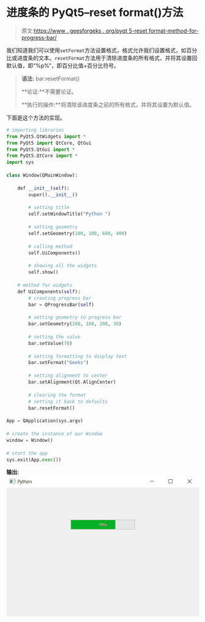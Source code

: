 # 进度条的 PyQt5–reset format()方法

> 原文:[https://www . geesforgeks . org/pyqt 5-reset format-method-for-progress-bar/](https://www.geeksforgeeks.org/pyqt5-resetformat-method-for-progress-bar/)

我们知道我们可以使用`setFormat`方法设置格式，格式允许我们设置格式，如百分比或进度条的文本。`resetFormat`方法用于清除进度条的所有格式，并将其设置回默认值，即“%p%”，即百分比值+百分比符号。

> **语法:** bar.resetFormat()
> 
> **论证:**不需要论证。
> 
> **执行的操作:**将清除该进度条之前的所有格式，并将其设置为默认值。

下面是这个方法的实现。

```py
# importing libraries
from PyQt5.QtWidgets import * 
from PyQt5 import QtCore, QtGui
from PyQt5.QtGui import * 
from PyQt5.QtCore import * 
import sys

class Window(QMainWindow):

    def __init__(self):
        super().__init__()

        # setting title
        self.setWindowTitle("Python ")

        # setting geometry
        self.setGeometry(100, 100, 600, 400)

        # calling method
        self.UiComponents()

        # showing all the widgets
        self.show()

    # method for widgets
    def UiComponents(self):
        # creating progress bar
        bar = QProgressBar(self)

        # setting geometry to progress bar
        bar.setGeometry(200, 100, 200, 30)

        # setting the value
        bar.setValue(70)

        # setting formatting to display text
        bar.setFormat("Geeks")

        # setting alignment to center
        bar.setAlignment(Qt.AlignCenter)

        # clearing the format
        # setting it back to defaults
        bar.resetFormat()

App = QApplication(sys.argv)

# create the instance of our Window
window = Window()

# start the app
sys.exit(App.exec())
```

**输出:**
![](img/38273b04367a15864d1909d68401e19b.png)